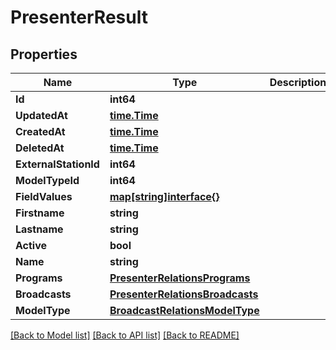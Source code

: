# PresenterResult

## Properties

Name | Type | Description | Notes
------------ | ------------- | ------------- | -------------
**Id** | **int64** |  | 
**UpdatedAt** | [**time.Time**](time.Time.md) |  | 
**CreatedAt** | [**time.Time**](time.Time.md) |  | 
**DeletedAt** | [**time.Time**](time.Time.md) |  | 
**ExternalStationId** | **int64** |  | [optional] 
**ModelTypeId** | **int64** |  | 
**FieldValues** | [**map[string]interface{}**](.md) |  | [optional] 
**Firstname** | **string** |  | [optional] 
**Lastname** | **string** |  | [optional] 
**Active** | **bool** |  | [optional] 
**Name** | **string** |  | [optional] 
**Programs** | [**PresenterRelationsPrograms**](PresenterRelations_programs.md) |  | [optional] 
**Broadcasts** | [**PresenterRelationsBroadcasts**](PresenterRelations_broadcasts.md) |  | [optional] 
**ModelType** | [**BroadcastRelationsModelType**](BroadcastRelations_model_type.md) |  | [optional] 

[[Back to Model list]](../README.md#documentation-for-models) [[Back to API list]](../README.md#documentation-for-api-endpoints) [[Back to README]](../README.md)


